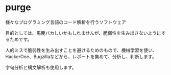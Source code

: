 # purge

様々なプログラミング言語のコード解析を行うソフトウェア

目的としては、馬鹿バカしいかもしれませんが、脆弱性を生み出さないようにするためです。

人的ミスで脆弱性を生み出すことを避けるためのもので、機械学習を使い、HackerOne、Bugzillaなどから、レポートを集めて、分析し、判断します。

字句分析と構文解析も使用します。
